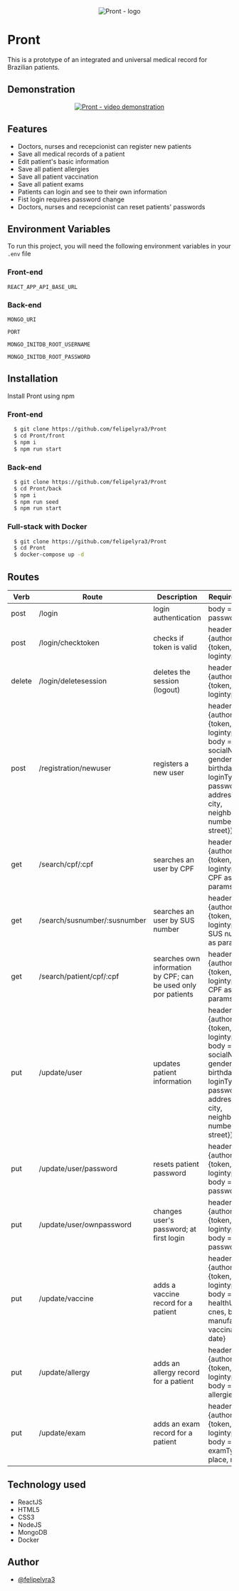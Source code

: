 <div align="center">
  <img src="https://i.imgur.com/NJgx0AC.png" alt="Pront - logo" />
</div>


# Pront

This is a prototype of an integrated and universal medical record for Brazilian patients.


## Demonstration

<div align="center">
  <a href="https://youtu.be/4O2OI48qWHs" target="_blank"><img src="https://i.imgur.com/ttHm9gZ.png" alt="Pront - video demonstration" /></a>
</div>


## Features

- Doctors, nurses and recepcionist can register new patients
- Save all medical records of a patient
- Edit patient's basic information
- Save all patient allergies
- Save all patient vaccination
- Save all patient exams
- Patients can login and see to their own information
- Fist login requires password change
- Doctors, nurses and recepcionist can reset patients' passwords


## Environment Variables

To run this project, you will need the following environment variables in your `.env` file

### Front-end
`REACT_APP_API_BASE_URL`

### Back-end
`MONGO_URI`

`PORT`

`MONGO_INITDB_ROOT_USERNAME`

`MONGO_INITDB_ROOT_PASSWORD`


## Installation

Install Pront using npm

### Front-end

```bash
  $ git clone https://github.com/felipelyra3/Pront
  $ cd Pront/front
  $ npm i
  $ npm run start
```

### Back-end

```bash
  $ git clone https://github.com/felipelyra3/Pront
  $ cd Pront/back
  $ npm i
  $ npm run seed
  $ npm run start
```

### Full-stack with Docker

```bash
  $ git clone https://github.com/felipelyra3/Pront
  $ cd Pront
  $ docker-compose up -d
```
## Routes

| Verb  | Route | Description | Requirements |
| ------------- | ------------- | ------------- |  ------------- |
| post  | /login  | login authentication | body = {cpf, password} |
| post  | /login/checktoken  | checks if token is valid | headers = {authorization: {token, logintype}} |
| delete  | /login/deletesession  | deletes the session (logout) | headers = {authorization: {token, logintype}} |
| post  | /registration/newuser  | registers a new user | headers = {authorization: {token, logintype}}, body = {name, socialName, gender, birthday, cpf, loginType, password, address: {cep, city, neighborhood, number, state, street}} |
| get  | /search/cpf/:cpf  | searches an user by CPF | headers = {authorization: {token, logintype}}, CPF as params |
| get  | /search/susnumber/:susnumber  | searches an user by SUS number | headers = {authorization: {token, logintype}}, SUS number as params |
| get  | /search/patient/cpf/:cpf  | searches own information by CPF; can be used only por patients | headers = {authorization: {token, logintype}}, CPF as params |
| put  | /update/user  | updates patient information | headers = {authorization: {token, logintype}}, body = {name, socialName, gender, birthday, cpf, loginType, password, _id, address: {cep, city, neighborhood, number, state, street}} |
| put  | /update/user/password  | resets patient password | headers = {authorization: {token, logintype}}, body = {cpf, password} |
| put  | /update/user/ownpassword  | changes user's password; at first login | headers = {authorization: {token, logintype}}, body = {cpf, password} |
| put  | /update/vaccine  | adds a vaccine record for a patient | headers = {authorization: {token, logintype}}, body = {_id, healthUnit, cnes, batch, manufacturer, vaccinator, date} |
| put  | /update/allergy  | adds an allergy record for a patient | headers = {authorization: {token, logintype}}, body = {_id, allergies} |
| put  | /update/exam  | adds an exam record for a patient | headers = {authorization: {token, logintype}}, body = {_id, examType, place, result} |

## Technology used

- ReactJS
- HTML5
- CSS3
- NodeJS
- MongoDB
- Docker


## Author

- [@felipelyra3](https://www.github.com/https://github.com/felipelyra3)

